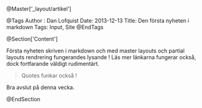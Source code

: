@Master['_layout/artikel']

@Tags
Author : Dan Lofquist
Date: 2013-12-13
Title: Den första nyheten i markdown
Tags: Input, Site
@EndTags

@Section['Content']

Första nyheten skriven i markdown och med master layouts och partial layouts rendrering fungerandes lysande ! 
Läs mer länkarna fungerar också, dock fortfarande väldigt rudimentärt.

> Quotes funkar också !

Bra avslut på denna vecka.

@EndSection